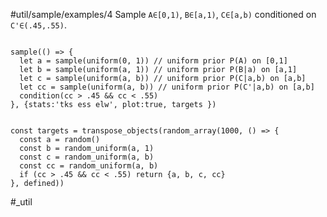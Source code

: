 #util/sample/examples/4 Sample `A∈[0,1)`, `B∈[a,1)`, `C∈[a,b)` conditioned on `C'∈(.45,.55)`.
```js:js_input

sample(() => {
  let a = sample(uniform(0, 1)) // uniform prior P(A) on [0,1]
  let b = sample(uniform(a, 1)) // uniform prior P(B|a) on [a,1]
  let c = sample(uniform(a, b)) // uniform prior P(C|a,b) on [a,b]
  let cc = sample(uniform(a, b)) // uniform prior P(C'|a,b) on [a,b]
  condition(cc > .45 && cc < .55)
}, {stats:'tks ess elw', plot:true, targets })

```
```js:js_removed

const targets = transpose_objects(random_array(1000, () => {
  const a = random()
  const b = random_uniform(a, 1)
  const c = random_uniform(a, b)
  const cc = random_uniform(a, b)
  if (cc > .45 && cc < .55) return {a, b, c, cc}
}, defined))

```
#_util